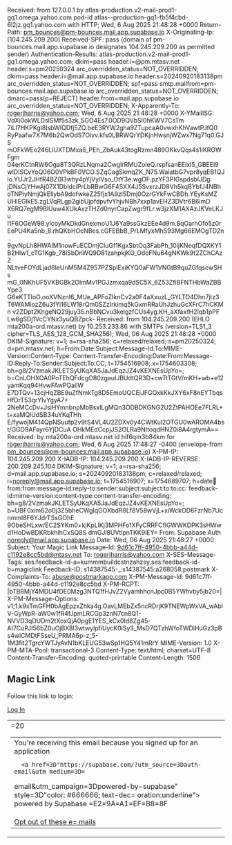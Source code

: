 Received: from 127.0.0.1
 by atlas-production.v2-mail-prod1-gq1.omega.yahoo.com pod-id atlas--production-gq1-fb5f4cbd-6l2jz.gq1.yahoo.com with HTTP; Wed, 6 Aug 2025 21:48:28 +0000
Return-Path: <pm_bounces@pm-bounces.mail.app.supabase.io>
X-Originating-Ip: [104.245.209.200]
Received-SPF: pass (domain of pm-bounces.mail.app.supabase.io designates 104.245.209.200 as permitted sender)
Authentication-Results: atlas-production.v2-mail-prod1-gq1.omega.yahoo.com;
 dkim=pass header.i=@pm.mtasv.net header.s=pm20250324 arc_overridden_status=NOT_OVERRIDDEN;
 dkim=pass header.i=@mail.app.supabase.io header.s=20240920183138pm arc_overridden_status=NOT_OVERRIDDEN;
 spf=pass smtp.mailfrom=pm-bounces.mail.app.supabase.io arc_overridden_status=NOT_OVERRIDDEN;
 dmarc=pass(p=REJECT) header.from=mail.app.supabase.io arc_overridden_status=NOT_OVERRIDDEN;
X-Apparently-To: rogerjharris@yahoo.com; Wed, 6 Aug 2025 21:48:28 +0000
X-YMailISG: VdXi0okWLDsISMf5s3zk_5GO4Es7.0OD9QVbSI0hKWV7CsTm
 7iLI7HKPKgl8IsbWIQDfj5ZQ.beE3RYW2gha9ZTupcaA0vwxhKhVawtPJfQ0
 RyPaafw7X7M6b2QwOdS7Oivv.kfs0LBRWQrYDKjnHwsnjWZwx7Ng71q0.GJS
 mOFkWEo246LIUXTDMxa6_PEh_ZbAuk43togRzmn489OKkvQqs4s1iKROWFgm
 04erKCtnRW6Oga8T3QRzLNqma2CwglrRMUZoleQ.rspfsanEEIxI5_GBEEl9
 wlDISCvYoQ06O0VPkBF0VCO.SZqCagSkmqZK_N75.WalatbG7vpr8yqEB1QJ
 lo.YUJr2JHfR4BZ0I3why4pYjVylVso_OtY3e.wgOF.pzYF3PIGspdsbIJDg
 jDNsCjYHwAj07X1DbldciPrLbRBwG6F4SXX4J5SvxrzJD8Vh5kqBYbfJ4NBh
 oTNPiyNmjQkEllybA9dofwkeZ25fjx1A9zl5Dmj0OzrGYkFwCBDh.YEyKsMZ
 UHlEGlkE5.zgLVqRLgp2gibUjpfdpvfvYhjvNBh7xxp1avEHZ3DVtr6B6imD
 X6RQ7egM9BlUuw4XUkAxzTHZd0nyrCapZwgr9fLr.w3jzXM1AXAzJKVeLKJu
 I1F6OGeW98.ylcoyMkDkdGnexmoU1J6Ya9ssGkzEEe4d9m.8qOarhOfo5z0r
 EePU4Ka5nb_8.rhQKbHOcNBes.cGFEBbB_PrLMfyxMhS93Mg66EMOgTD2n..
 9gvNpLh8HWAIM1nowFuECDmjCIuGf1KgxSbtOq3FabPh_10ijKNeqfDQXKY1
 B2Hlw1_cTG1Kgb_78iSbDnWQ9D81zahpkjKO_OdoFNu64gNKWk9t2ZChCAzZ
 NLtveFOYdLjad6leUnM5M4Z957PZSplExiKYQ0aFW1VNGtB9quZGfqscwSHs
 mG_0NKhUF5VKBGBk2OlmMv1PGJzmxqa9dSC5X_6Z53ZfiBFNTHbWaZBBYpe3
 G6eKTTloO.ooXVNznI6_MUe_APFoZIknCv2a0F4aXxuzL_GYLTO4Dhn7jtz3
 T6WAMiozZ6u3fYi16LW18rQm0SZzIrkimq5kGxmRRaUhJzhuGcXFrC7hCKMn
 v2ZDpt2KhgeNQ29juy35.nBbNCvu3kelgzfCUs4yg.KH_aXfaxfH2Iqb1pPF
 Lw6gSDj1VcCYNx3yuQBZpck-
Received: from 104.245.209.200 (EHLO mta200a-ord.mtasv.net)
 by 10.253.233.86 with SMTPs
 (version=TLS1_3 cipher=TLS_AES_128_GCM_SHA256);
 Wed, 06 Aug 2025 21:48:28 +0000
DKIM-Signature: v=1; a=rsa-sha256; c=relaxed/relaxed; s=pm20250324; d=pm.mtasv.net;
 h=From:Date:Subject:Message-Id:To:MIME-Version:Content-Type:
 Content-Transfer-Encoding:Date:From:Message-ID:Reply-To:Sender:Subject:To:CC;
 t=1754516908; x=1754603308;
 bh=g8/2VzmakJKLETSyUKqXA5JaJdEqzJZ4vKEXNEsUpYo=;
 b=CnLOHXOA0PoTEhQFdcgO80zgauIJBUdtQR3D+cwTtTGtV/mKH+wb+e12yamKqq94HvwFAwPQailW
   E7DTQv+13cjHqZBE9uZfNmkTg8D5EmoUQCEiJFGOxkKkJXY6xF8nEYTbqsHfDrT53qrYIvYgyA7+
   2NeMCcDv+JsiHYmnbnpMbBsxILgMQn3ODBDKGNG2U2ZtPAHOEe7FLRL+t+xaMQlUdSB34uYKqTHh
   E/fywojM414QpNSuufp2v9tS4VL4U2ZDXv0y4CWtKul2OTGU0wAROMA4bst/GGD9AFayr6YjDCuA
   OHkMEdCcpjJS2OLRa9NItoqdHNZ0i8A4rgtymA==
Received: by mta200a-ord.mtasv.net id hif6qm3b84km for <rogerjharris@yahoo.com>; Wed, 6 Aug 2025 17:48:27 -0400 (envelope-from <pm_bounces@pm-bounces.mail.app.supabase.io>)
X-PM-IP: 104.245.209.200
X-IADB-IP: 104.245.209.200
X-IADB-IP-REVERSE: 200.209.245.104
DKIM-Signature: v=1; a=rsa-sha256; d=mail.app.supabase.io; s=20240920183138pm;
	c=relaxed/relaxed; i=noreply@mail.app.supabase.io; t=1754516907;
	x=1754689707;
	h=date:date:from:from:message-id:reply-to:sender:subject:subject:to:to:cc:
	feedback-id:mime-version:content-type:content-transfer-encoding;
	bh=g8/2VzmakJKLETSyUKqXA5JaJdEqzJZ4vKEXNEsUpYo=;
	b=UBF0xim62o0j3Z5bheCWgIqGOXbdR8Lf8V58wVjL+xiWckOD6FzrNb7Ucnmml8F6YJdrTSsGOhE
	9ObeSHLxw/EC2SYKm0+kjKpLlKj3MPHFo1XFyCRRFCflGWWKDPK3sHWwd1HoDwBDKRbkhlhCxSQ8S
	dmGJl8UVtlpnTKK9iEY=
From: Supabase Auth <noreply@mail.app.supabase.io>
Date: Wed, 06 Aug 2025 21:48:27 +0000
Subject: Your Magic Link
Message-Id: <9d61c7ff-4950-4bbb-a44d-c1192e8cc5bd@mtasv.net>
To: rogerjharris@yahoo.com
X-SES-Message-Tags: ses:feedback-id-a=kummmbuildcstnzahzsy,ses:feedback-id-b=magiclink
Feedback-ID: s14387545-_:s14387545:a268058:postmark
X-Complaints-To: abuse@postmarkapp.com
X-PM-Message-Id: 9d61c7ff-4950-4bbb-a44d-c1192e8cc5bd
X-PM-RCPT: |bTB8MjY4MDU4fDE0Mzg3NTQ1fHJvZ2VyamhhcnJpc0B5YWhvby5jb20=|
X-PM-Message-Options: v1;1.k9xTmGFH0bAgEpzxZhka4g.OavLMEbZx5ncRDrjK9TNEWpWxVA_wAblV-GyWpR-aW0w1fR4fJpmLRCGp3znN7cn8Q1-NVVD3qDUDm2tXoxQjA0pgE1YES_kCx0Id8Zg45-AI7CuPJI56bZ0uOjBX8l3wtwylpfiUycK0iSy3_MsD7QTzhWfoTWDiHuGz3pBs4wiCMDtFSseU_PRMA6p-z_5-1M3fit2TgrcYWTJyAvN1bKLEUG53wSp1HQ5Y41mRrY
MIME-Version: 1.0
X-PM-MTA-Pool: transactional-3
Content-Type: text/html; charset=UTF-8
Content-Transfer-Encoding: quoted-printable
Content-Length: 1506

<h2>Magic Link</h2>

<p>Follow this link to login:</p>
<p><a href=3D"https://kummmbuildcstnzahzsy.supabase.co/auth/v1/verify?token=
=3D708d2fa7da291c5a425ac66cfa61aeaded36fd7855d0de551624c873&amp;type=3Dmagi=
clink&amp;redirect_to=3Dhttp://localhost:3000">Log In</a></p>
  <div style=3D"width: 100%; margin: 32px 0; padding: 0; font-family: Arial=
, sans-serif; font-size: 14px; color: #333333; word-break: break-word;">
    <table role=3D"presentation" width=3D"100%" cellpadding=3D"0" cellspaci=
ng=3D"0" style=3D"border-collapse: collapse;">
      <tr>
        <td align=3D"center" style=3D"padding: 20px;">
          <table role=3D"presentation" width=3D"100%" cellpadding=3D"0" cel=
lspacing=3D"0">
           =20
  <tr>
    <td align=3D"center" style=3D"padding-bottom: 16px; font-size: 14px; co=
lor: #666666;">
      You're receiving this email because you signed up for an application

      <a href=3D"https://supabase.com/?utm_source=3Dauth-email&utm_medium=3D=
email&utm_campaign=3Dpowered-by-supabase" style=3D"color: #666666; text-dec=
oration:underline">
  powered by Supabase
      </a>=E2=9A=A1=EF=B8=8F
    </td>
  </tr>
            <tr>
              <td align=3D"center" style=3D"font-size: 12px; color: #666666=
;">
                <a href=3D"https://supabase.com/opt-out/kummmbuildcstnzahzs=
y" style=3D"color: #666666; text-decoration: underline;">Opt out of these e=
mails</a>
              </td>
            </tr>
          </table>
        </td>
      </tr>
    </table>
  </div>